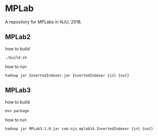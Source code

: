 # MPLab
A repository for MPLabs in NJU, 2018.

## MPLab2

how to build

```
./build.sh
```

how to run

```
hadoop jar InvertedIndexer.jar InvertedIndexer {in} {out}
```

## MPLab3

how to build

```
mvn package
```

how to run

```
hadoop jar MPLab3-1.0.jar com.nju.mplab14.InvertedIndexer {in} {out}
```
